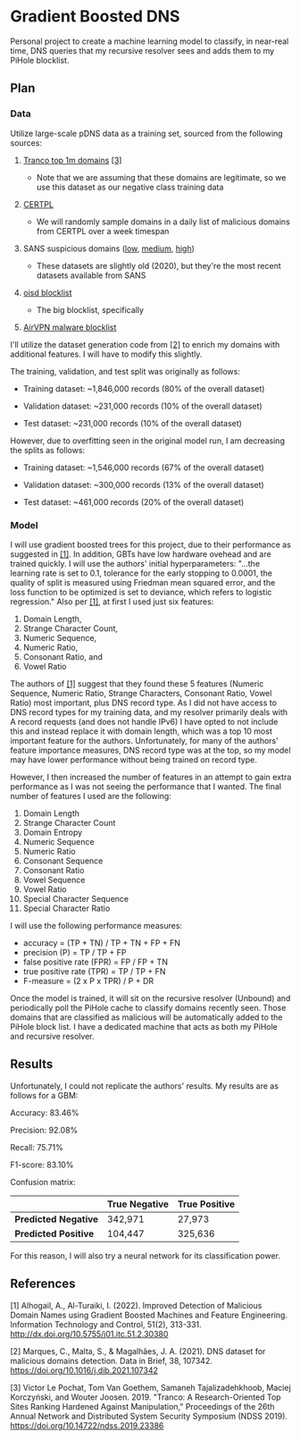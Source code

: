 # Gradient Boosted DNS

Personal project to create a machine learning model to classify, in near-real time, DNS queries that my recursive resolver sees and adds them to my PiHole blocklist.

## Plan

### Data

Utilize large-scale pDNS data as a training set, sourced from the following sources:

1. [Tranco top 1m domains](https://tranco-list.eu/) [[3]](#3)

    - Note that we are assuming that these domains are legitimate, so we use this dataset as our negative class training data

2. [CERTPL](https://cert.pl/en/posts/2020/03/malicious_domains/)

    - We will randomly sample domains in a daily list of malicious domains from CERTPL over a week timespan

3. SANS suspicious domains ([low](https://web.archive.org/web/20200503151842/https://www.dshield.org/feeds/suspiciousdomains_Low.txt), [medium](https://web.archive.org/web/20190412151141/https://dshield.org/feeds/suspiciousdomains_Medium.txt), [high](https://web.archive.org/web/20170617154646/https://secure.dshield.org/feeds/suspiciousdomains_High.txt))

    - These datasets are slightly old (2020), but they're the most recent datasets available from SANS

4. [oisd blocklist](https://oisd.nl/)

    - The big blocklist, specifically

5. [AirVPN malware blocklist](https://airvpn.org/api/dns_lists/?code=air_malware&block=0.0.0.0&style=domains)

I'll utilize the dataset generation code from [[2]](#2) to enrich my domains with additional features. I will have to modify this slightly.

The training, validation, and test split was originally as follows:

- Training dataset: ~1,846,000 records (80% of the overall dataset)

- Validation dataset: ~231,000 records (10% of the overall dataset)

- Test dataset: ~231,000 records (10% of the overall dataset)

However, due to overfitting seen in the original model run, I am decreasing the splits as follows:

- Training dataset: ~1,546,000 records (67% of the overall dataset)

- Validation dataset: ~300,000 records (13% of the overall dataset)

- Test dataset: ~461,000 records (20% of the overall dataset)

### Model

I will use gradient boosted trees for this project, due to their performance as suggested in [[1]](#1). In addition, GBTs have low hardware ovehead and are trained quickly. I will use the authors' initial hyperparameters: "...the learning rate is set to 0.1, tolerance for the early stopping to 0.0001, the quality of split is measured using Friedman mean squared error, and the loss function to be optimized is set to deviance, which refers to logistic regression." Also per [[1]](#1), at first I used just six features:

1. Domain Length,
2. Strange Character Count,
3. Numeric Sequence,
4. Numeric Ratio,
5. Consonant Ratio, and
6. Vowel Ratio

The authors of [[1]](#1) suggest that they found these 5 features (Numeric Sequence, Numeric Ratio, Strange Characters, Consonant Ratio, Vowel Ratio) most important, plus DNS record type. As I did not have access to DNS record types for my training data, and my resolver primarily deals with A record requests (and does not handle IPv6) I have opted to not include this and instead replace it with domain length, which was a top 10 most important feature for the authors. Unfortunately, for many of the authors' feature importance measures, DNS record type was at the top, so my model may have lower performance without being trained on record type.

However, I then increased the number of features in an attempt to gain extra performance as I was not seeing the performance that I wanted. The final number of features I used are the following:

1. Domain Length
2. Strange Character Count
3. Domain Entropy
4. Numeric Sequence
5. Numeric Ratio
6. Consonant Sequence
7. Consonant Ratio
8. Vowel Sequence
9. Vowel Ratio
10. Special Character Sequence
11. Special Character Ratio

I will use the following performance measures:

- accuracy = (TP + TN) / TP + TN + FP + FN
- precision (P) = TP / TP + FP
- false positive rate (FPR) = FP / FP + TN
- true positive rate (TPR) = TP / TP + FN
- F-measure = (2 x P x TPR) / P + DR

Once the model is trained, it will sit on the recursive resolver (Unbound) and periodically poll the PiHole cache to classify domains recently seen. Those domains that are classified as malicious will be automatically added to the PiHole block list. I have a dedicated machine that acts as both my PiHole and recursive resolver.

## Results

Unfortunately, I could not replicate the authors' results. My results are as follows for a GBM:

Accuracy: 83.46%

Precision: 92.08%

Recall: 75.71%

F1-score: 83.10%

Confusion matrix:

 |            | True Negative | True Positive |
|------------|----------------|-----------------|
| **Predicted Negative** | 342,971 | 27,973 |
| **Predicted Positive** | 104,447 | 325,636 |

 For this reason, I will also try a neural network for its classification power.

## References

<a id="1">[1]</a>
Alhogail, A., Al-Turaiki, I. (2022). Improved Detection of Malicious Domain Names using Gradient Boosted Machines and Feature Engineering. Information Technology and Control, 51(2), 313-331. <http://dx.doi.org/10.5755/j01.itc.51.2.30380>

<a id="2">[2]</a>
Marques, C., Malta, S., & Magalhães, J. A. (2021). DNS dataset for malicious domains detection. Data in Brief, 38, 107342. <https://doi.org/10.1016/j.dib.2021.107342>

<a id="3">[3]</a>
Victor Le Pochat, Tom Van Goethem, Samaneh Tajalizadehkhoob, Maciej Korczyński, and Wouter Joosen. 2019. "Tranco: A Research-Oriented Top Sites Ranking Hardened Against Manipulation," Proceedings of the 26th Annual Network and Distributed System Security Symposium (NDSS 2019). <https://doi.org/10.14722/ndss.2019.23386>

